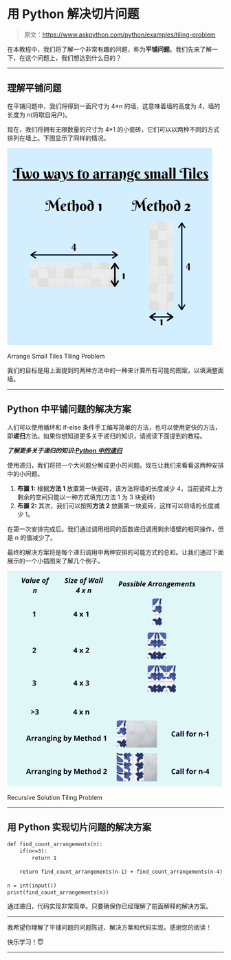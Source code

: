 # 用 Python 解决切片问题

> 原文：<https://www.askpython.com/python/examples/tiling-problem>

在本教程中，我们将了解一个非常有趣的问题，称为**平铺问题**。我们先来了解一下，在这个问题上，我们想达到什么目的？

* * *

## **理解平铺问题**

在平铺问题中，我们将得到一面尺寸为 4*n 的墙，这意味着墙的高度为 4，墙的长度为 n(将取自用户)。

现在，我们将拥有无限数量的尺寸为 4*1 的小瓷砖，它们可以以两种不同的方式排列在墙上。下图显示了同样的情况。

![Arrange Small Tiles Tiling Problem](img/b3974b6283ec61a12e3f5ee69b0cf6a8.png)

Arrange Small Tiles Tiling Problem

我们的目标是用上面提到的两种方法中的一种来计算所有可能的图案，以填满整面墙。

* * *

## **Python 中平铺问题的解决方案**

人们可以使用循环和 if-else 条件手工编写简单的方法，也可以使用更快的方法，即**递归**方法。如果你想知道更多关于递归的知识，请阅读下面提到的教程。

***了解更多关于递归的知识:[Python 中的递归](https://www.askpython.com/python/python-recursion-function)***

使用递归，我们将把一个大问题分解成更小的问题。现在让我们来看看这两种安排中的小问题。

1.  **布置 1:** 根据**方法 1** 放置第一块瓷砖，该方法将墙的长度减少 4，当前瓷砖上方剩余的空间只能以一种方式填充(方法 1 为 3 块瓷砖)
2.  **布置 2:** 其次，我们可以按照**方法 2** 放置第一块瓷砖，这样可以将墙的长度减少 1。

在第一次安排完成后。我们通过调用相同的函数递归调用剩余墙壁的相同操作，但是 n 的值减少了。

最终的解决方案将是每个递归调用中两种安排的可能方式的总和。让我们通过下面展示的一个小插图来了解几个例子。

![Recursive Solution Tiling Problem](img/7c6db69c97b0b815bbe5faef402b7173.png)

Recursive Solution Tiling Problem

* * *

## 用 Python 实现切片问题的解决方案

```
def find_count_arrangements(n):   
    if(n<=3):
        return 1

    return find_count_arrangements(n-1) + find_count_arrangements(n-4)

n = int(input())
print(find_count_arrangements(n))

```

通过递归，代码实现非常简单。只要确保你已经理解了前面解释的解决方案。

* * *

我希望你理解了平铺问题的问题陈述、解决方案和代码实现。感谢您的阅读！

快乐学习！😇

* * *